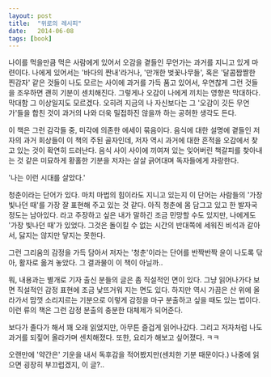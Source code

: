 ```yaml
---
layout: post
title:  "위로의 레시피"
date:   2014-06-08
tags: [book]
---
```


  나이를 먹을만큼 먹은 사람에게 있어서 오감을 곁들인 무언가는 과거를 지니고 있게 마련이다. 나에게 있어서는 '바다의 짠내'라거나, '만개한 벚꽃나무들', 혹은 '달콤짭짤한 찐감자' 같은 것들이 나도 모르는 사이에 과거를 가득 품고 있어서, 우연찮게 그런 것들을 조우하면 괜히 기분이 센치해진다. 그렇게나 오감이 나에게 끼치는 영향은 막대하다. 막대함 그 이상일지도 모르겠다. 오히려 지금의 나 자신보다는 그 '오감이 깃든 무언가'들을 합친 것이 과거의 나와 더욱 밀접하진 않을까 하는 공허한 생각도 든다. 

  이 책은 그런 감각들 중, 미각에 의존한 에세이 묶음이다. 음식에 대한 설명에 곁들인 저자의 과거 회상들이 이 책의 주된 골자인데, 저자 역시 과거에 대한 흔적을 오감에서 찾고 있는 것이 확연히 드러난다. 음식 사이 사이에 끼여져 있는 잊어버린 책갈피를 찾아내는 것 같은 미묘하게 황홀한 기분을 저자는 살살 긁어대며 독자들에게 자랑한다. 

'나는 이런 시대를 살았다.' 

  청춘이라는 단어가 있다. 마치 마법의 힘이라도 지니고 있는지 이 단어는 사람들의 '가장 빛나던 때'를 가장 잘 표현해 주고 있는 것 같다. 아직 청춘에 몸 담그고 있고 한 발자국 정도는 남아있다. 라고 주장하고 싶은 내가 말하긴 조금 민망할 수도 있지만, 나에게도 '가장 빛나던 때'가 있었다. 그것은 돌이킬 수 없는 시간의 반대쪽에 세워진 비석과 같아서, 닳지는 않지만 닿지는 못한다. 

  그런 그리움의 감정을 가득 담아서 저자는 '청춘'이라는 단어를 반짝반짝 윤이 나도록 닦아, 활자로 옮겨 놓았다. 그 결과물이 이 책이 아닐까.. 

  뭐, 내용과는 별개로 기자 출신 분들의 글은 좀 직설적인 면이 있다. 그냥 읽어나가다 보면 직설적인 감정 표현에 조금 낯뜨거워 지는 면도 있다. 하지만 역시 가끔은 산 위에 올라가서 맘껏 소리지르는 기분으로 이렇게 감정을 마구 분출하고 싶을 때도 있는 법이다. 이런 류의 책은 그런 감정 분출의 충분한 대체제가 되어준다. 

  보다가 졸다가 해서 꽤 오래 읽었지만, 아무튼 즐겁게 읽어나갔다. 그리고 저자처럼 나도 과거를 되짚어 올라가며 센치해졌다. 또한, 요리가 해보고 싶어졌다. ㅋㅋ 

  오랜만에 '약간은' 기운을 내서 독후감을 적어봤지만(센치한 기분 때문이다.) 나중에 읽으면 굉장히 부끄럽겠지, 이 글?..